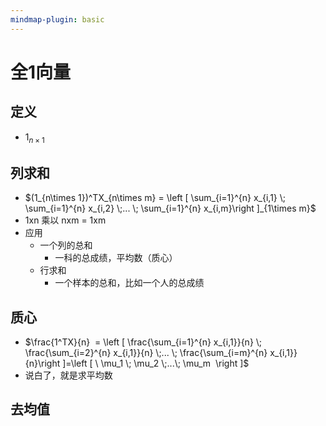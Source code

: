 ```yaml
---
mindmap-plugin: basic
---
```


# 全1向量

## 定义
- $1_{n\times 1}$

## 列求和
- $(1_{n\times 1})^TX_{n\times m} = \left [ \sum_{i=1}^{n} x_{i,1} \; \sum_{i=1}^{n} x_{i,2} \;... \; \sum_{i=1}^{n} x_{i,m}\right ]_{1\times m}$
- 1xn 乘以 nxm = 1xm
- 应用
	- 一个列的总和
		- 一科的总成绩，平均数（质心）
	- 行求和
		- 一个样本的总和，比如一个人的总成绩

## 质心
- $\frac{1^TX}{n}  = \left [ \frac{\sum_{i=1}^{n} x_{i,1}}{n} \; \frac{\sum_{i=2}^{n} x_{i,1}}{n} \;... \; \frac{\sum_{i=m}^{n} x_{i,1}}{n}\right ]=\left [ \ \mu_1 \; \mu_2 \;...\; \mu_m  \right ]$
- 说白了，就是求平均数

## 去均值


